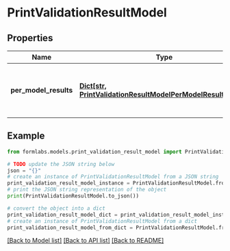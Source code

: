 # PrintValidationResultModel


## Properties

Name | Type | Description | Notes
------------ | ------------- | ------------- | -------------
**per_model_results** | [**Dict[str, PrintValidationResultModelPerModelResultsValue]**](PrintValidationResultModelPerModelResultsValue.md) | A map of model IDs to their print validation results. | [optional] 

## Example

```python
from formlabs.models.print_validation_result_model import PrintValidationResultModel

# TODO update the JSON string below
json = "{}"
# create an instance of PrintValidationResultModel from a JSON string
print_validation_result_model_instance = PrintValidationResultModel.from_json(json)
# print the JSON string representation of the object
print(PrintValidationResultModel.to_json())

# convert the object into a dict
print_validation_result_model_dict = print_validation_result_model_instance.to_dict()
# create an instance of PrintValidationResultModel from a dict
print_validation_result_model_from_dict = PrintValidationResultModel.from_dict(print_validation_result_model_dict)
```
[[Back to Model list]](../README.md#documentation-for-models) [[Back to API list]](../README.md#documentation-for-api-endpoints) [[Back to README]](../README.md)


